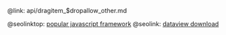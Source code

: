 @link: api/dragitem_$dropallow_other.md

@seolinktop: [popular javascript framework](https://webix.com)
@seolink: [dataview download](https://webix.com/widget/dataview/)